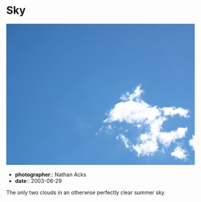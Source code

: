 # Sky

![A clear blue sky with two small blinding white clouds in the lower right](assets/2003-08-29-sky.webp)

* **photographer**:: Nathan Acks  
* **date**:: 2003-08-29

The only two clouds in an otherwise perfectly clear summer sky.
